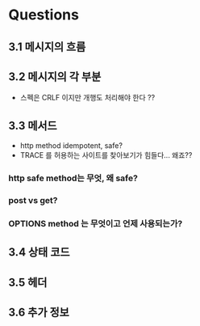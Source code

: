 # Questions

## 3.1 메시지의 흐름

## 3.2 메시지의 각 부분

* 스펙은 CRLF 이지만 개행도 처리해야 한다 ??

## 3.3 메서드

* http method idempotent, safe?
* TRACE 를 허용하는 사이트를 찾아보기가 힘들다... 왜죠??

### http safe method는 무엇, 왜 safe?

### post vs get?

### OPTIONS method 는 무엇이고 언제 사용되는가?

## 3.4 상태 코드

## 3.5 헤더

## 3.6 추가 정보

